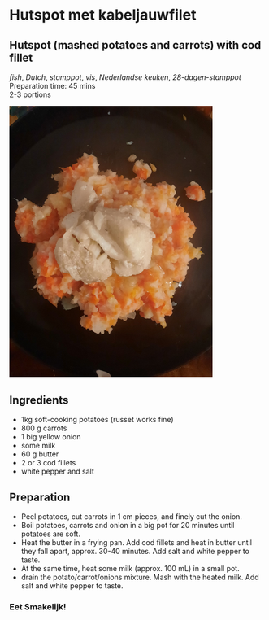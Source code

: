 # Hutspot met kabeljauwfilet 
## Hutspot (mashed potatoes and carrots) with cod fillet
_fish_, _Dutch_, _stamppot_, _vis_, _Nederlandse keuken_, _28-dagen-stamppot_  
Preparation time: 45 mins  
2-3 portions  

<img src="images/dag-05_hutspot.jpeg" alt="drawing" width="400"/>  

## Ingredients
* 1kg soft-cooking potatoes (russet works fine)
* 800 g carrots
* 1 big yellow onion
* some milk
* 60 g butter
* 2 or 3 cod fillets
* white pepper and salt 

## Preparation
* Peel potatoes, cut carrots in 1 cm pieces, and finely cut the onion.
* Boil potatoes, carrots and onion in a big pot for 20 minutes until potatoes are soft.
* Heat the butter in a frying pan. Add cod fillets and heat in butter until they fall apart, approx. 30-40 minutes. Add salt and white pepper to taste. 
* At the same time, heat some milk (approx. 100 mL) in a small pot.
* drain the potato/carrot/onions mixture. Mash with the heated milk. Add salt and white pepper to taste. 

### Eet Smakelijk!
